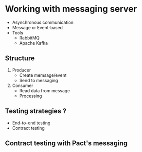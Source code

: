 # Working with messaging server
* Asynchronous communication
* Message or Event-based
* Tools
  * RabbitMQ
  * Apache Kafka

## Structure
1. Producer
   * Create memsage/event
   * Send to messaging
2. Consumer
   * Read data from message
   * Processing

## Testing strategies ?
* End-to-end testing
* Contract testing

## Contract testing with Pact's messaging